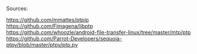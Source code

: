 Sources:

https://github.com/mmattes/ptpip \
https://github.com/Fimagena/libptp \
https://github.com/whoozle/android-file-transfer-linux/tree/master/mtp/ptp \
https://github.com/Parrot-Developers/sequoia-ptpy/blob/master/ptpy/ptp.py
